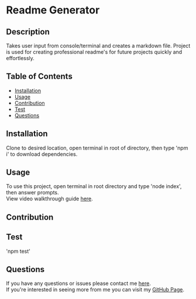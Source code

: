 
  # Readme Generator

  ## Description
  Takes user input from console/terminal and creates a markdown file. Project is used for creating professional readme's for future projects quickly and effortlessly.

  ## Table of Contents
  * [Installation](#installation)
  * [Usage](#usage)
  * [Contribution](#contribution)
  * [Test](#test)
  * [Questions](#questions)
  
  
  ## Installation
  Clone to desired location, open terminal in root of directory, then type 'npm i' to download dependencies.
  
  ## Usage
  To use this project, open terminal in root directory and type 'node index', then answer prompts. </br>
  View video walkthrough guide [here](https://drive.google.com/file/d/1xTk-VI6XuSS9VdFV6Et5jPX_j7UyekO3/view).

  ## Contribution
  

  ## Test
  'npm test'

  

  ## Questions
  If you have any questions or issues please contact me [here](mailto:andrewfaugno825@gmail.com). </br>
  If you're interested in seeing more from me you can visit my [GitHub Page](http://github.com/andrewfaugno).
